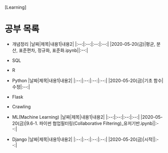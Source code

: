 [Learning]

# 공부 목록
  * 개념정리
    |날짜|제목|내용1|내용2|
    |:--:|:--:|:--:|:--:|
    |2020-05-20(금)|평균, 분산, 표준편차, 정규화, 표준화.ipynb||:--:|

  * SQL

  * R

  * Python
    |날짜|제목|내용1|내용2|
    |:--:|:--:|:--:|:--:|
    |2020-05-20(금)|기초 함수|수정|:--:|
  * Flask

  * Crawling

  * ML(Machine Learning)
    |날짜|제목|내용1|내용2|
    |:--:|:--:|:--:|:--:|
    |2020-05-20(금)|9.6-1. 파이썬 협업필터링(Collaborative Filtering)_유저기반.ipynb||:--:|

  * Django
    |날짜|제목|내용1|내용2|
    |:--:|:--:|:--:|:--:|
    |2020-05-20(금)|시작||:--:|